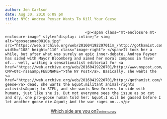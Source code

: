```yaml
---
author: Jen Carlson
date: Aug 30, 2010 6:09 pm
title: NYC: Andrea Peyser Wants To Kill Your Geese
---
```


	
										<p><span class="mt-enclosure mt-enclosure-image" style="display: inline;"> <img alt="goosecanad0810a.jpg" src="https://web.archive.org/web/20160419220701im_/http://gothamist.com/attachments/arts_jen/goosecanad0810a.jpg" width="108" height="110" class="image-right"> </span>It took her a while, but after what was surely an epic inner-debate, Andrea Peyser has sided with Mayor Bloomberg and aimed her moral compass in favor of... well, writing a sensationalist editorial for <a href="https://web.archive.org/web/20160419220701/http://www.nypost.com/p/news/local/brooklyn/silly_goose_war_in_prospect_pk_qvJQ1shHdL2E762RoHnpZM?CMP=OTC-rss&amp;FEEDNAME=">the NY Post</a>. Basically, she wants the <a href="https://web.archive.org/web/20160419220701/http://gothamist.com/tags/canadageese">Canada geese</a> dead, she wants the &quot;militant animal-rights activists&quot; to STFU, and she wants New Yorkers to side with humans, just like she is. But not everyone sees the issue as so cut and dry, one pro-goose human told her: &quot;I will be gassed before I let another goose die.&quot; And the war rages on...</p>

<center><script type="text/javascript" charset="utf-8" src="https://web.archive.org/web/20160419220701js_/http://static.polldaddy.com/p/3694898.js"></script>
<noscript>
	<a href="https://web.archive.org/web/20160419220701/http://polldaddy.com/poll/3694898/">Which side are you on?</a><span style="font-size:9px;"><a href="https://web.archive.org/web/20160419220701/http://polldaddy.com/features-surveys/">online survey</a></span>
</noscript></center>					
										
									
				